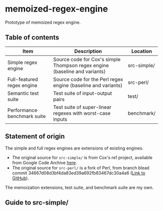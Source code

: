 # memoized-regex-engine

Prototype of memoized regex engine.

## Table of contents

| Item | Description | Location |
|------|-------------|----------|
| Simple regex engine | Source code for Cox's simple Thompson regex engine (baseline and variants)      | src-simple/ |
| Full-featured regex engine | Source code for the Perl regex engine (baseline and variants)      | src-perl/ |
| Semantic test suite         | Test suite of input-output pairs                          | test/ |
| Performance benchmark suite | Test suite of super-linear regexes with worst-case inputs | benchmark/ |

## Statement of origin

The simple and full regex engines are extensions of existing engines.
  - The original source for `src-simple/` is from Cox's re1 project, available from Google Code Archive [here](https://code.google.com/archive/p/re1/).
  - The original source for `src-perl/` is a fork of Perl, from branch blead commit 34667d08d3bf4da83ed39a692fb83467dc30a4a6 ([Link to GitHub](https://github.com/Perl/perl5/commit/34667d08d3bf4da83ed39a692fb83467dc30a4a6)).

The memoization extensions, test suite, and benchmark suite are my own.

## Guide to src-simple/

